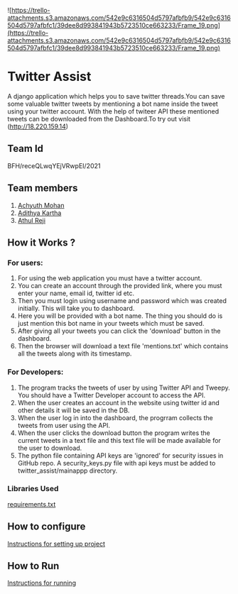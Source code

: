 ![https://trello-attachments.s3.amazonaws.com/542e9c6316504d5797afbfb9/542e9c6316504d5797afbfc1/39dee8d993841943b5723510ce663233/Frame_19.png](https://trello-attachments.s3.amazonaws.com/542e9c6316504d5797afbfb9/542e9c6316504d5797afbfc1/39dee8d993841943b5723510ce663233/Frame_19.png)


# Twitter Assist

A django application which helps you to save twitter threads.You can save some valuable twitter tweets by mentioning a bot name inside the tweet using your twitter account. With the help of twiteer API these mentioned tweets can be downloaded from the Dashboard.To try out visit (http://18.220.159.14)

## Team Id

BFH/receQLwqYEjVRwpEI/2021

## Team members

1. [Achyuth Mohan](https://github.com/AchyuthMohan)
2. [Adithya Kartha](https://github.com/adithyakartha)
3. [Athul Reji](https://github.com/athulreji)

## How it Works ?

### For users:
  1.  For using the web application you must have a twitter account.
  1.  You can create an account through the provided link, where you must enter your name, email id, twitter id etc.
  2.  Then you must login using username and password which was created initially. This will take you to dashboard.
  3.  Here you will be provided with a bot name. The thing you should do is just mention this bot name in your tweets which must be saved.
  4.  After giving all your tweets you can click the 'download' button in the dashboard.
  5.  Then the browser will download a text file 'mentions.txt' which contains all the tweets along with its timestamp.

### For Developers:
  1.  The program tracks the tweets of user by using Twitter API and Tweepy. You should have a Twitter Developer account to access the API.
  2.  When the user creates an account in the website using twitter id and other details it will be saved in the DB.
  3.  When the user log in into the dashboard, the progrram collects the tweets from user using the API.
  4.  When the user clicks the download button the program writes the current tweets in a text file and this text file will be made available for the user to download.
  5.  The python file containing API keys are 'ignored' for security issues in GitHub repo. A security_keys.py file with api keys must be added to twitter_assist/mainappp directory.

### Libraries Used
[requirements.txt](https://github.com/python-project-tinkerhub/project-python/blob/master/requirements.txt)

## How to configure

[Instructions for setting up project](https://github.com/ThejasKiranPS/tweet-thread-saver/blob/main/how-to-run.md)

## How to Run

[Instructions for running](https://github.com/ThejasKiranPS/tweet-thread-saver/blob/main/how-to-run.md)




   
   

